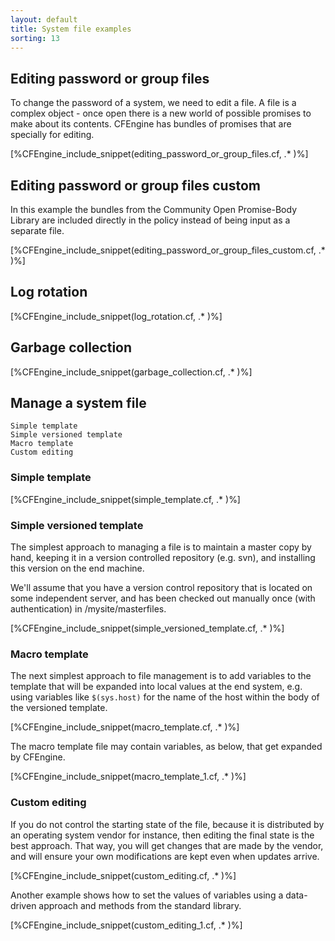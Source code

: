 ```yaml
---
layout: default
title: System file examples
sorting: 13
---
```


## Editing password or group files

To change the password of a system, we need to edit a file. A file is a complex object - once open there is a new world of possible promises to make about its contents. CFEngine has bundles of promises that are specially for editing.

[%CFEngine_include_snippet(editing_password_or_group_files.cf, .* )%]

## Editing password or group files custom

In this example the bundles from the Community Open Promise-Body Library are included directly in the policy instead of being input as a separate file.

[%CFEngine_include_snippet(editing_password_or_group_files_custom.cf, .* )%]

## Log rotation

[%CFEngine_include_snippet(log_rotation.cf, .* )%]

## Garbage collection

[%CFEngine_include_snippet(garbage_collection.cf, .* )%]

## Manage a system file

    Simple template
    Simple versioned template
    Macro template
    Custom editing

### Simple template

[%CFEngine_include_snippet(simple_template.cf, .* )%]

### Simple versioned template

The simplest approach to managing a file is to maintain a master copy by hand, keeping it in a version controlled repository (e.g. svn), and installing this version on the end machine.

We'll assume that you have a version control repository that is located on some independent server, and has been checked out manually once (with authentication) in /mysite/masterfiles.

[%CFEngine_include_snippet(simple_versioned_template.cf, .* )%]

### Macro template

The next simplest approach to file management is to add variables to the template that will be expanded into local values at the end system, e.g. using variables like `$(sys.host)` for the name of the host within the body of the versioned template.

[%CFEngine_include_snippet(macro_template.cf, .* )%]

The macro template file may contain variables, as below, that get expanded by CFEngine.

[%CFEngine_include_snippet(macro_template_1.cf, .* )%]

### Custom editing

If you do not control the starting state of the file, because it is distributed by an operating system vendor for instance, then editing the final state is the best approach. That way, you will get changes that are made by the vendor, and will ensure your own modifications are kept even when updates arrive.

[%CFEngine_include_snippet(custom_editing.cf, .* )%]

Another example shows how to set the values of variables using a data-driven approach and methods from the standard library.

[%CFEngine_include_snippet(custom_editing_1.cf, .* )%]
